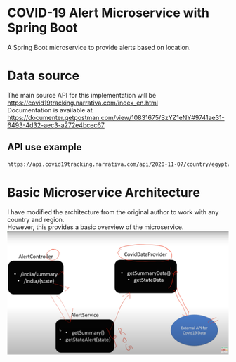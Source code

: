 # COVID-19 Alert Microservice with Spring Boot
A  Spring Boot microservice  to provide alerts based on location.


# Data source
The main source API for this implementation will be https://covid19tracking.narrativa.com/index_en.html  
Documentation is available at https://documenter.getpostman.com/view/10831675/SzYZ1eNY#9741ae31-6493-4d32-aec3-a272e4bcec67   
## API use example
```bash 
https://api.covid19tracking.narrativa.com/api/2020-11-07/country/egypt/region/cairo
```

# Basic Microservice Architecture
I have modified the architecture from the original author to work with any country and region.  
However, this provides a basic overview of the microservice.
![img.png](microserviceArchitecture-GreenLearner.png)
